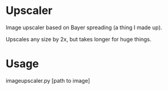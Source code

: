 # Upscaler
Image upscaler based on Bayer spreading (a thing I made up).

Upscales any size by 2x, but takes longer for huge things.
# Usage
imageupscaler.py [path to image]

